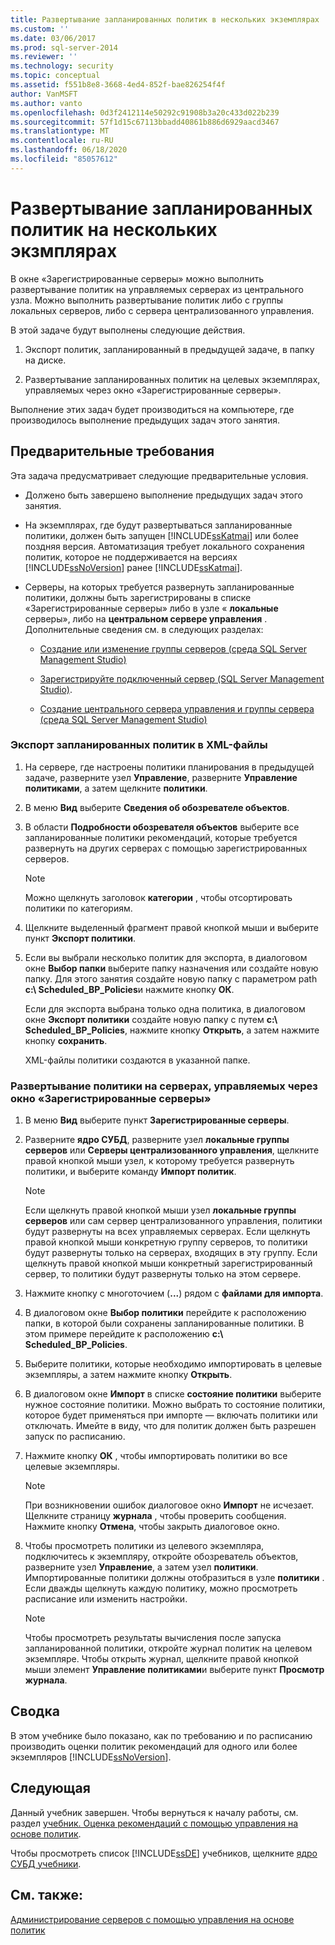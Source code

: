 ```yaml
---
title: Развертывание запланированных политик в нескольких экземплярах | Документация Майкрософт
ms.custom: ''
ms.date: 03/06/2017
ms.prod: sql-server-2014
ms.reviewer: ''
ms.technology: security
ms.topic: conceptual
ms.assetid: f551b8e8-3668-4ed4-852f-bae826254f4f
author: VanMSFT
ms.author: vanto
ms.openlocfilehash: 0d3f2412114e50292c91908b3a20c433d022b239
ms.sourcegitcommit: 57f1d15c67113bbadd40861b886d6929aacd3467
ms.translationtype: MT
ms.contentlocale: ru-RU
ms.lasthandoff: 06/18/2020
ms.locfileid: "85057612"
---
```

# <a name="deploy-scheduled-policies-to-multiple-instances"></a>Развертывание запланированных политик на нескольких экзмплярах
  В окне «Зарегистрированные серверы» можно выполнить развертывание политик на управляемых серверах из центрального узла. Можно выполнить развертывание политик либо с группы локальных серверов, либо с сервера централизованного управления.  
  
 В этой задаче будут выполнены следующие действия.  
  
1.  Экспорт политик, запланированный в предыдущей задаче, в папку на диске.  
  
2.  Развертывание запланированных политик на целевых экземплярах, управляемых через окно «Зарегистрированные серверы».  
  
 Выполнение этих задач будет производиться на компьютере, где производилось выполнение предыдущих задач этого занятия.  
  
## <a name="prerequisites"></a>Предварительные требования  
 Эта задача предусматривает следующие предварительные условия.  
  
-   Должено быть завершено выполнение предыдущих задач этого занятия.  
  
-   На экземплярах, где будут развертываться запланированные политики, должен быть запущен [!INCLUDE[ssKatmai](../includes/sskatmai-md.md)] или более поздняя версия. Автоматизация требует локального сохранения политик, которое не поддерживается на версиях [!INCLUDE[ssNoVersion](../includes/ssnoversion-md.md)] ранее [!INCLUDE[ssKatmai](../includes/sskatmai-md.md)].  
  
-   Серверы, на которых требуется развернуть запланированные политики, должны быть зарегистрированы в списке «Зарегистрированные серверы» либо в узле « **локальные** серверы», либо на **центральном сервере управления** . Дополнительные сведения см. в следующих разделах:  
  
    -   [Создание или изменение группы серверов (среда SQL Server Management Studio)](../ssms/register-servers/create-or-edit-a-server-group-sql-server-management-studio.md)  
  
    -   [Зарегистрируйте подключенный сервер &#40;SQL Server Management Studio&#41;](../ssms/register-servers/register-a-connected-server-sql-server-management-studio.md).  
  
    -   [Создание центрального сервера управления и группы сервера (среда SQL Server Management Studio)](../ssms/register-servers/create-a-central-management-server-and-server-group.md)  
  
### <a name="to-export-the-scheduled-policies-as-xml-files"></a>Экспорт запланированных политик в XML-файлы  
  
1.  На сервере, где настроены политики планирования в предыдущей задаче, разверните узел **Управление**, разверните **Управление политиками**, а затем щелкните **политики**.  
  
2.  В меню **Вид** выберите **Сведения об обозревателе объектов**.  
  
3.  В области **Подробности обозревателя объектов** выберите все запланированные политики рекомендаций, которые требуется развернуть на других серверах с помощью зарегистрированных серверов.  
  
    > [!NOTE]  
    >  Можно щелкнуть заголовок **категории** , чтобы отсортировать политики по категориям.  
  
4.  Щелкните выделенный фрагмент правой кнопкой мыши и выберите пункт **Экспорт политики**.  
  
5.  Если вы выбрали несколько политик для экспорта, в диалоговом окне **Выбор папки** выберите папку назначения или создайте новую папку. Для этого занятия создайте новую папку с параметром path **c:\ Scheduled_BP_Policies**и нажмите кнопку **ОК**.  
  
     Если для экспорта выбрана только одна политика, в диалоговом окне **Экспорт политики** создайте новую папку с путем **c:\ Scheduled_BP_Policies**, нажмите кнопку **Открыть**, а затем нажмите кнопку **сохранить**.  
  
     XML-файлы политики создаются в указанной папке.  
  
### <a name="to-deploy-the-scheduled-policies-to-servers-that-are-managed-through-registered-servers"></a>Развертывание политики на серверах, управляемых через окно «Зарегистрированные серверы»  
  
1.  В меню **Вид** выберите пункт **Зарегистрированные серверы**.  
  
2.  Разверните **ядро СУБД**, разверните узел **локальные группы серверов** или **Серверы централизованного управления**, щелкните правой кнопкой мыши узел, к которому требуется развернуть политики, и выберите команду **Импорт политик**.  
  
    > [!NOTE]  
    >  Если щелкнуть правой кнопкой мыши узел **локальные группы серверов** или сам сервер централизованного управления, политики будут развернуты на всех управляемых серверах. Если щелкнуть правой кнопкой мыши конкретную группу серверов, то политики будут развернуты только на серверах, входящих в эту группу. Если щелкнуть правой кнопкой мыши конкретный зарегистрированный сервер, то политики будут развернуты только на этом сервере.  
  
3.  Нажмите кнопку с многоточием (**...**) рядом с **файлами для импорта**.  
  
4.  В диалоговом окне **Выбор политики** перейдите к расположению папки, в которой были сохранены запланированные политики. В этом примере перейдите к расположению **c:\ Scheduled_BP_Policies**.  
  
5.  Выберите политики, которые необходимо импортировать в целевые экземпляры, а затем нажмите кнопку **Открыть**.  
  
6.  В диалоговом окне **Импорт** в списке **состояние политики** выберите нужное состояние политики. Можно выбрать то состояние политики, которое будет применяться при импорте — включать политики или отключать. Имейте в виду, что для политик должен быть разрешен запуск по расписанию.  
  
7.  Нажмите кнопку **ОК** , чтобы импортировать политики во все целевые экземпляры.  
  
    > [!NOTE]  
    >  При возникновении ошибок диалоговое окно **Импорт** не исчезает. Щелкните страницу **журнала** , чтобы проверить сообщения. Нажмите кнопку **Отмена**, чтобы закрыть диалоговое окно.  
  
8.  Чтобы просмотреть политики из целевого экземпляра, подключитесь к экземпляру, откройте обозреватель объектов, разверните узел **Управление**, а затем узел **политики**. Импортированные политики должны отобразиться в узле **политики** . Если дважды щелкнуть каждую политику, можно просмотреть расписание или изменить настройки.  
  
    > [!NOTE]  
    >  Чтобы просмотреть результаты вычисления после запуска запланированной политики, откройте журнал политик на целевом экземпляре. Чтобы открыть журнал, щелкните правой кнопкой мыши элемент **Управление политиками**и выберите пункт **Просмотр журнала**.  
  
## <a name="summary"></a>Сводка  
 В этом учебнике было показано, как по требованию и по расписанию производить оценки политик рекомендаций для одного или более экземпляров [!INCLUDE[ssNoVersion](../includes/ssnoversion-md.md)].  
  
## <a name="next"></a>Следующая  
 Данный учебник завершен. Чтобы вернуться к началу работы, см. раздел [учебник. Оценка рекомендаций с помощью управления на основе политик](../../2014/tutorials/tutorial-evaluating-best-practices-by-using-policy-based-management.md).  
  
 Чтобы просмотреть список [!INCLUDE[ssDE](../includes/ssde-md.md)] учебников, щелкните [ядро СУБД учебники](../relational-databases/database-engine-tutorials.md).  
  
## <a name="see-also"></a>См. также:  
 [Администрирование серверов с помощью управления на основе политик](../relational-databases/policy-based-management/administer-servers-by-using-policy-based-management.md)  
  
  
